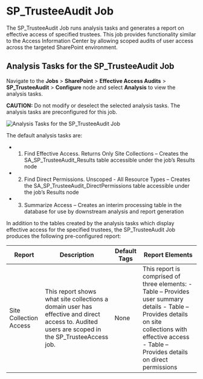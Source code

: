 # SP_TrusteeAudit Job

The SP_TrusteeAudit Job runs analysis tasks and generates a report on effective access of specified
trustees. This job provides functionality similar to the Access Information Center by allowing
scoped audits of user access across the targeted SharePoint environment.

## Analysis Tasks for the SP_TrusteeAudit Job

Navigate to the **Jobs** > **SharePoint** > **Effective Access Audits** > **SP_TrusteeAudit** >
**Configure** node and select **Analysis** to view the analysis tasks.

**CAUTION:** Do not modify or deselect the selected analysis tasks. The analysis tasks are
preconfigured for this job.

![Analysis Tasks for the SP_TrusteeAudit Job](/img/versioned_docs/accessanalyzer_11.6/accessanalyzer/solutions/sharepoint/effectiveaccessaudits/trusteeauditanalysis.webp)

The default analysis tasks are:

-   1. Find Effective Access. Returns Only Site Collections – Creates the SA_SP_TrusteeAudit_Results
       table accessible under the job’s Results node
-   2. Find Direct Permissions. Unscoped - All Resource Types – Creates the
       SA_SP_TrusteeAudit_DirectPermissions table accessible under the job’s Results node
-   3. Summarize Access – Creates an interim processing table in the database for use by downstream
       analysis and report generation

In addition to the tables created by the analysis tasks which display effective access for the
specified trustees, the SP_TrusteeAudit Job produces the following pre-configured report:

| Report                 | Description                                                                                                                                     | Default Tags | Report Elements                                                                                                                                                                                           |
| ---------------------- | ----------------------------------------------------------------------------------------------------------------------------------------------- | ------------ | --------------------------------------------------------------------------------------------------------------------------------------------------------------------------------------------------------- |
| Site Collection Access | This report shows what site collections a domain user has effective and direct access to. Audited users are scoped in the SP_TrusteeAccess job. | None         | This report is comprised of three elements: - Table – Provides user summary details - Table – Provides details on site collections with effective access - Table – Provides details on direct permissions |
